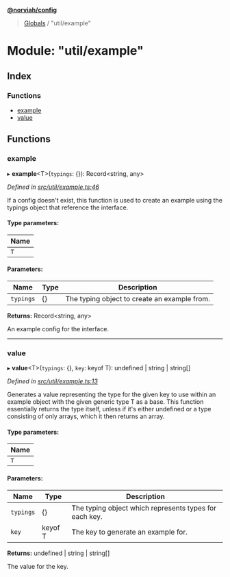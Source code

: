 **[@norviah/config](../README.md)**

> [Globals](../globals.md) / "util/example"

# Module: "util/example"

## Index

### Functions

* [example](_util_example_.md#example)
* [value](_util_example_.md#value)

## Functions

### example

▸ **example**\<T>(`typings`: {}): Record\<string, any>

*Defined in [src/util/example.ts:46](https://github.com/norviah/config/blob/641e50d/src/util/example.ts#L46)*

If a config doesn't exist, this function is used to create an example using
the typings object that reference the interface.

#### Type parameters:

Name |
------ |
`T` |

#### Parameters:

Name | Type | Description |
------ | ------ | ------ |
`typings` | {} | The typing object to create an example from. |

**Returns:** Record\<string, any>

An example config for the interface.

___

### value

▸ **value**\<T>(`typings`: {}, `key`: keyof T): undefined \| string \| string[]

*Defined in [src/util/example.ts:13](https://github.com/norviah/config/blob/641e50d/src/util/example.ts#L13)*

Generates a value representing the type for the given key to use within an
example object with the given generic type T as a base. This function
essentially returns the type itself, unless if it's either undefined or a
type consisting of only arrays, which it then returns an array.

#### Type parameters:

Name |
------ |
`T` |

#### Parameters:

Name | Type | Description |
------ | ------ | ------ |
`typings` | {} | The typing object which represents types for each key. |
`key` | keyof T | The key to generate an example for. |

**Returns:** undefined \| string \| string[]

The value for the key.
